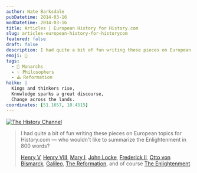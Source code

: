 ```yaml
---
author: Nate Barksdale
pubDatetime: 2014-03-16
modDatetime: 2014-03-16
title: Articles | European History for History.com
slug: articles-european-history-for-historycom
featured: false
draft: false
description: I had quite a bit of fun writing these pieces on European topics for History.com, exploring figures and events that shaped the continent.
emoji: 📜
tags:
  - 🏰 Monarchs
  - 💡 Philosophers
  - ⛪ Reformation
haiku: |
  Kings and thinkers rise,  
  Knowledge sparks a great discourse,  
  Change across the lands.
coordinates: [51.1657, 10.4515]
---
```


[![The History Channel](https://www.natebarksdale.com/wp-content/uploads/2014/03/history-log.png)](http://www.history.com/topics)

> I had quite a bit of fun writing these pieces on European topics for History.com — who wouldn't like to summarize the Enlightenment in 800 words?
>
> [Henry V](http://www.history.com/topics/british-history/henry-v-england), [Henry VIII](http://www.history.com/topics/british-history/henry-viii), [Mary I](http://www.history.com/topics/british-history/mary-i), [John Locke](http://www.history.com/topics/john-locke), [Frederick II](http://www.history.com/topics/frederick-ii-prussia), [Otto von Bismarck](http://www.history.com/topics/otto-von-bismarck), [Galileo](http://www.history.com/topics/galileo-galilei), [The Reformation](http://www.history.com/topics/reformation), and of course [The Enlightenment](http://www.history.com/topics/enlightenment)
